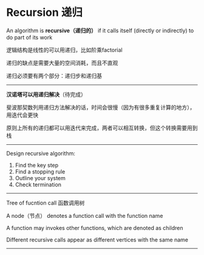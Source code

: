 # Recursion 递归

An algorithm is **recursive（递归的）** if it calls itself (directly or indirectly) to do part of its work

逻辑结构是线性的可以用递归，比如阶乘factorial

递归的缺点是需要大量的空间消耗，而且不直观

递归必须要有两个部分：递归步和递归基

---

**汉诺塔可以用递归解决**（待完成）

斐波那契数列用递归方法解决的话，时间会很慢（因为有很多重复计算的地方），用迭代会更快

原则上所有的递归都可以用迭代来完成，两者可以相互转换，但这个转换需要用到栈

---

Design recursive algorithm:

1. Find the key step
2. Find a stopping rule
3. Outline your system
4. Check termination

---

Tree of fucntion call 函数调用树

A node（节点） denotes a function call with the function name

A function may invokes other functions, which are denoted as children

Different recursive calls appear as different vertices with the same name

---

